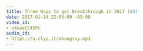 ```yaml
---
title: Three Ways to get Breakthrough in 2017 (#3)
date: 2017-01-14 22:06:00 -05:00
video_id:
- vXuaeEE45Pc
audio_id:
- https://a.clyp.it/mhuugrvy.mp3
---
```


